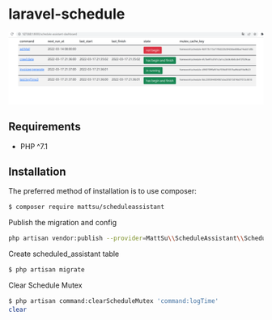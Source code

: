 # laravel-schedule
![screenshot](img/dashboardIndex.png)

## Requirements

- PHP ^7.1


## Installation

The preferred method of installation is to use composer:

```bash
$ composer require mattsu/scheduleassistant
```

Publish the migration and config

```bash 
php artisan vendor:publish --provider=MattSu\\ScheduleAssistant\\ScheduleAssistantServiceProviser
```

Create scheduled_assistant table

```bash
$ php artisan migrate
```

Clear Schedule Mutex
```bash
$ php artisan command:clearScheduleMutex 'command:logTime'
clear
```